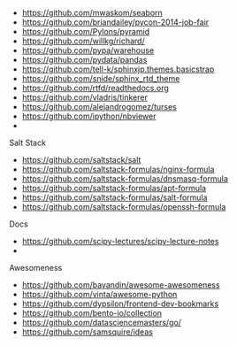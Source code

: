 * https://github.com/mwaskom/seaborn
* https://github.com/briandailey/pycon-2014-job-fair
* https://github.com/Pylons/pyramid
* https://github.com/willkg/richard/
* https://github.com/pypa/warehouse
* https://github.com/pydata/pandas
* https://github.com/tell-k/sphinxjp.themes.basicstrap
* https://github.com/snide/sphinx_rtd_theme
* https://github.com/rtfd/readthedocs.org
* https://github.com/vladris/tinkerer
* https://github.com/alejandrogomez/turses
* https://github.com/ipython/nbviewer
* 

Salt Stack

* https://github.com/saltstack/salt
* https://github.com/saltstack-formulas/nginx-formula
* https://github.com/saltstack-formulas/dnsmasq-formula
* https://github.com/saltstack-formulas/apt-formula
* https://github.com/saltstack-formulas/salt-formula
* https://github.com/saltstack-formulas/openssh-formula

Docs

* https://github.com/scipy-lectures/scipy-lecture-notes
*

Awesomeness

* https://github.com/bayandin/awesome-awesomeness
* https://github.com/vinta/awesome-python
* https://github.com/dypsilon/frontend-dev-bookmarks
* https://github.com/bento-io/collection
* https://github.com/datasciencemasters/go/
* https://github.com/samsquire/ideas
